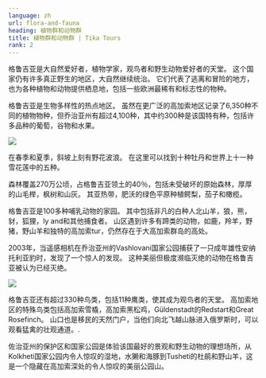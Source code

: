 ```yaml
---
language: zh
url: flora-and-fauna
heading: 植物群和动物群
title: 植物群和动物群 | Tika Tours
rank: 2
---
```

<div class="row content-row"><!-- 871 (1)-->
<div class="col-xs-12 col-sm-6 col-md-6"><!-- 1194 -->

格鲁吉亚是大自然爱好者，植物学家，观鸟者和野生动物爱好者的天堂。 这个国家仍有许多真正野生的地区，大自然继续统治。 它们代表了逃离和冒险的地方，也为各种植物和动物提供栖息地，包括一些欧洲最稀有和标志性的物种。

</div>

<div class="col-xs-12 col-sm-6 col-md-6"><!-- 1195 -->

格鲁吉亚是生物多样性的热点地区。 虽然在更广泛的高加索地区记录了6,350种不同的植物物种，但乔治亚州有超过4,100种，其中约300种是该国特有种，包括许多品种的葡萄，谷物和水果。

</div>

</div>

<div class="row content-row"><!-- 872 (2)-->
<div class="col-xs-12 col-sm-6 col-md-6"><!-- 1196 -->

![](/library/content/img8.jpg)

在春季和夏季，斜坡上刻有野花波浪。 在这里可以找到十种牡丹和世界上十一种雪花莲中的五种。

森林覆盖270万公顷，占格鲁吉亚领土的40％，包括未受破坏的原始森林，厚厚的山毛榉，枫树和山灰。 其亚热带，肥沃的绿色平原种植鳄梨，茄子和橄榄。

格鲁吉亚是100多种哺乳动物的家园。 其中包括非凡的白种人北山羊，狼，熊，豺，狐狸，ly and和其他捕食者。 山区遇到许多有蹄类的动物，如鹿，羚羊，野猪，野山羊和独特的高加索tur，仍然存在于大高加索群岛的高处。

2003年，当遥感相机在乔治亚州的Vashlovani国家公园捕获了一只成年雄性安纳托利亚豹时，发现了一个惊人的发现。 这种美丽但极度濒临灭绝的动物在格鲁吉亚被认为已经灭绝。

</div>

<div class="col-xs-12 col-sm-6 col-md-6"><!-- 1197 -->

![](/library/content/img7.jpg)

格鲁吉亚还有超过330种鸟类，包括11种鹰类，使其成为观鸟者的天堂。 高加索地区的特殊鸟类包括高加索雪橇，高加索黑松鸡，Güldenstadt的Redstart和Great
Rosefinch。 山口也是移民的天然门户，当他们向北飞越山脉进入俄罗斯时，可以观看猛禽的壮观通道。.

佐治亚州的保护区和国家公园是体验该国最好的景观和野生动物的理想场所，从Kolkheti国家公园内令人惊叹的湿地，水獭和海豚到Tusheti的杜鹃和野山羊，这是一个隐藏在高加索深处的令人惊叹的美丽公园山。

</div>

</div>

